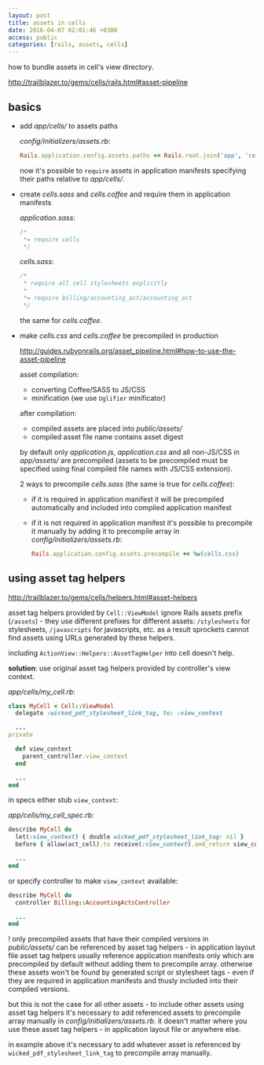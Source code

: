 ```yaml
---
layout: post
title: assets in cells
date: 2016-04-07 02:01:46 +0300
access: public
categories: [rails, assets, cells]
---
```


how to bundle assets in cell's view directory.

<!-- more -->

<http://trailblazer.to/gems/cells/rails.html#asset-pipeline>

## basics

- add _app/cells/_ to assets paths

  _config/initializers/assets.rb_:

  ```ruby
  Rails.application.config.assets.paths << Rails.root.join('app', 'cells')
  ```

  now it's possible to `require` assets in application manifests
  specifying their paths relative to _app/cells/_.

- create _cells.sass_ and _cells.coffee_ and require them in application manifests

  _application.sass_:

  ```sass
  /*
   *= require cells
   */
  ```

  _cells.sass_:

  ```sass
  /*
   * require all cell stylesheets explicitly
   *
   *= require billing/accounting_act/accounting_act
   */
  ```

  the same for _cells.coffee_.

- make _cells.css_ and _cells.coffee_ be precompiled in production

  <http://guides.rubyonrails.org/asset_pipeline.html#how-to-use-the-asset-pipeline>

  asset compilation:

  - converting Coffee/SASS to JS/CSS
  - minification (we use `Uglifier` minificator)

  after compilation:

  - compiled assets are placed into _public/assets/_
  - compiled asset file name contains asset digest

  by default only _application.js_, _application.css_ and all non-JS/CSS
  in _app/assets/_ are precompiled (assets to be precompiled must be
  specified using final compiled file names with JS/CSS extension).

  2 ways to precompile _cells.sass_ (the same is true for _cells.coffee_):

  - if it is required in application manifest it will be precompiled
    automatically and included into compiled application manifest
  - if it is not required in application manifest it's possible to
    precompile it manually by adding it to precompile array in
    _config/initializers/assets.rb_:

    ```ruby
    Rails.application.config.assets.precompile += %w(cells.css)
    ```

## using asset tag helpers

<http://trailblazer.to/gems/cells/helpers.html#asset-helpers>

asset tag helpers provided by `Cell::ViewModel` ignore Rails assets prefix
(`/assets`) - they use different prefixes for different assets:
`/stylesheets` for stylesheets, `/javascripts` for javascripts, etc.
as a result sprockets cannot find assets using URLs generated by these helpers.

including `ActionView::Helpers::AssetTagHelper` into cell doesn't help.

**solution**: use original asset tag helpers provided by controller's view context.

_app/cells/my_cell.rb_:

```ruby
class MyCell < Cell::ViewModel
  delegate :wicked_pdf_stylesheet_link_tag, to: :view_context

  ...
private

  def view_context
    parent_controller.view_context
  end

  ...
end
```

in specs either stub `view_context`:

_app/cells/my_cell_spec.rb_:

```ruby
describe MyCell do
  let(:view_context) { double wicked_pdf_stylesheet_link_tag: nil }
  before { allow(act_cell).to receive(:view_context).and_return view_context }

  ...
end
```

or specify controller to make `view_context` available:

```ruby
describe MyCell do
  controller Billing::AccountingActsController

  ...
end
```

! only precompiled assets that have their compiled versions in
_public/assets/_ can be referenced by asset tag helpers - in application
layout file asset tag helpers usually reference application manifests only
which are precompiled by default without adding them to precompile array.
otherwise these assets won't be found by generated script or stylesheet tags -
even if they are required in application manifests and thusly included into
their compiled versions.

but this is not the case for all other assets - to include other assets
using asset tag helpers it's necessary to add referenced assets to precompile
array manually in _config/initializers/assets.rb_. it doesn't matter where
you use these asset tag helpers - in application layout file or anywhere else.

in example above it's necessary to add whatever asset is referenced by
`wicked_pdf_stylesheet_link_tag` to precompile array manually.
